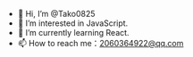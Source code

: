 - 👋 Hi, I’m @Tako0825
- 👀 I’m interested in JavaScript.
- 🌱 I’m currently learning React.
- 📫 How to reach me：2060364922@qq.com
